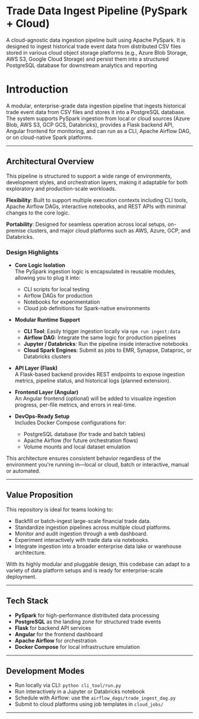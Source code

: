 # Trade Data Ingest Pipeline (PySpark + Cloud)
A cloud-agnostic data ingestion pipeline built using Apache PySpark. It is designed to ingest historical trade event data from distributed CSV files stored in various cloud object storage platforms (e.g., Azure Blob Storage, AWS S3, Google Cloud Storage) and persist them into a structured PostgreSQL database for downstream analytics and reporting

# Introduction

A modular, enterprise-grade data ingestion pipeline that ingests historical trade event data from CSV files and stores it into a PostgreSQL database. The system supports PySpark ingestion from local or cloud sources (Azure Blob, AWS S3, GCP GCS, Databricks), provides a Flask backend API, Angular frontend for monitoring, and can run as a CLI, Apache Airflow DAG, or on cloud-native Spark platforms.

---

## Architectural Overview

This pipeline is structured to support a wide range of environments, development styles, and orchestration layers, making it adaptable for both exploratory and production-scale workloads.

**Flexibility**: Built to support multiple execution contexts including CLI tools, Apache Airflow DAGs, interactive notebooks, and REST APIs with minimal changes to the core logic.

**Portability**: Designed for seamless operation across local setups, on-premise clusters, and major cloud platforms such as AWS, Azure, GCP, and Databricks.

### Design Highlights

- **Core Logic Isolation**  
  The PySpark ingestion logic is encapsulated in reusable modules, allowing you to plug it into:
  - CLI scripts for local testing
  - Airflow DAGs for production
  - Notebooks for experimentation
  - Cloud job definitions for Spark-native environments

- **Modular Runtime Support**
  - **CLI Tool**: Easily trigger ingestion locally via `npm run ingest:data`
  - **Airflow DAG**: Integrate the same logic for production pipelines
  - **Jupyter / Databricks**: Run the pipeline inside interactive notebooks
  - **Cloud Spark Engines**: Submit as jobs to EMR, Synapse, Dataproc, or Databricks clusters

- **API Layer (Flask)**  
  A Flask-based backend provides REST endpoints to expose ingestion metrics, pipeline status, and historical logs (planned extension).

- **Frontend Layer (Angular)**  
  An Angular frontend (optional) will be added to visualize ingestion progress, per-file metrics, and errors in real-time.

- **DevOps-Ready Setup**  
  Includes Docker Compose configurations for:
  - PostgreSQL database (for trade and batch tables)
  - Apache Airflow (for future orchestration flows)
  - Volume mounts and local dataset emulation

This architecture ensures consistent behavior regardless of the environment you're running in—local or cloud, batch or interactive, manual or automated.

---

## Value Proposition

This repository is ideal for teams looking to:

- Backfill or batch-ingest large-scale financial trade data.
- Standardize ingestion pipelines across multiple cloud platforms.
- Monitor and audit ingestion through a web dashboard.
- Experiment interactively with trade data via notebooks.
- Integrate ingestion into a broader enterprise data lake or warehouse architecture.

With its highly modular and pluggable design, this codebase can adapt to a variety of data platform setups and is ready for enterprise-scale deployment.

---

## Tech Stack

- **PySpark** for high-performance distributed data processing
- **PostgreSQL** as the landing zone for structured trade events
- **Flask** for backend API services
- **Angular** for the frontend dashboard
- **Apache Airflow** for orchestration
- **Docker Compose** for local infrastructure emulation

---

## Development Modes

- Run locally via CLI: `python cli_tool/run.py`
- Run interactively in a Jupyter or Databricks notebook
- Schedule with Airflow: use the `airflow_dags/trade_ingest_dag.py`
- Submit to cloud platforms using job templates in `cloud_jobs/`

---
